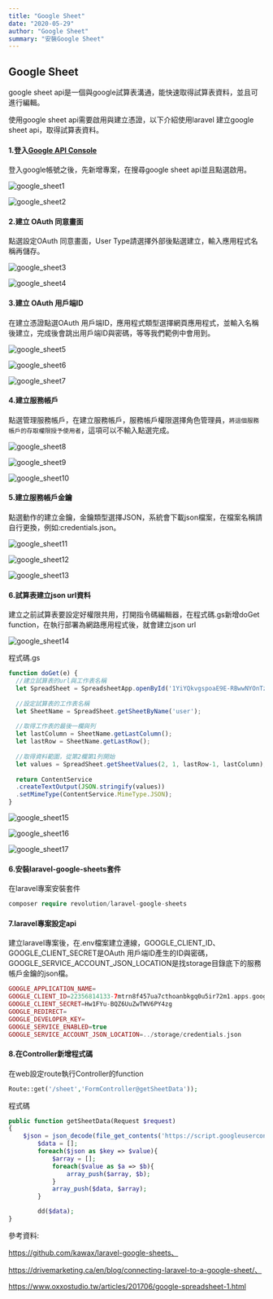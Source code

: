 ```yaml
---
title: "Google Sheet"
date: "2020-05-29"
author: "Google Sheet"
summary: "安裝Google Sheet"
---
```


## Google Sheet

google sheet api是一個與google試算表溝通，能快速取得試算表資料，並且可進行編輯。

使用google sheet api需要啟用與建立憑證，以下介紹使用laravel 建立google sheet api，取得試算表資料。



#### 1.登入[Google API Console](https://console.developers.google.com/?hl=zh-tw)

登入google帳號之後，先新增專案，在搜尋google sheet api並且點選啟用。

![google_sheet1](https://coolgood88142.github.io/images/google_sheet1.png)



![google_sheet2](https://coolgood88142.github.io/images/google_sheet2.png)



#### 2.建立 OAuth 同意畫面

點選設定OAuth 同意畫面，User Type請選擇外部後點選建立，輸入應用程式名稱再儲存。

![google_sheet3](https://coolgood88142.github.io/images/google_sheet3.png)

![google_sheet4](https://coolgood88142.github.io/images/google_sheet4.png)



#### 3.建立 OAuth 用戶端ID

在建立憑證點選OAuth 用戶端ID，應用程式類型選擇網頁應用程式，並輸入名稱後建立，完成後會跳出用戶端ID與密碼，等等我們範例中會用到。

![google_sheet5](https://coolgood88142.github.io/images/google_sheet5.png)



![google_sheet6](https://coolgood88142.github.io/images/google_sheet6.png)

![google_sheet7](https://coolgood88142.github.io/images/google_sheet7.png)



#### 4.建立服務帳戶

點選管理服務帳戶，在建立服務帳戶，服務帳戶權限選擇角色管理員，`將這個服務帳戶的存取權限授予使用者`，這項可以不輸入點選完成。

![google_sheet8](https://coolgood88142.github.io/images/google_sheet8.png)

![google_sheet9](https://coolgood88142.github.io/images/google_sheet9.png)



![google_sheet10](https://coolgood88142.github.io/images/google_sheet10.png)



#### 5.建立服務帳戶金鑰

點選動作的建立金鑰，金鑰類型選擇JSON，系統會下載json檔案，在檔案名稱請自行更換，例如:credentials.json。

![google_sheet11](https://coolgood88142.github.io/images/google_sheet11.png)

![google_sheet12](https://coolgood88142.github.io/images/google_sheet12.png)

![google_sheet13](https://coolgood88142.github.io/images/google_sheet13.png)



#### 6.試算表建立json url資料

建立之前試算表要設定好權限共用，打開指令碼編輯器，在程式碼.gs新增doGet function，在執行部署為網路應用程式後，就會建立json url

![google_sheet14](https://coolgood88142.github.io/images/google_sheet14.png)

程式碼.gs

```javascript
function doGet(e) {
  //建立試算表的url與工作表名稱
  let SpreadSheet = SpreadsheetApp.openById('1YiYQkvgspoaE9E-RBwwNYOnTz_2Tgtuo4RpApDbvrVQ')
  
  //設定試算表的工作表名稱
  let SheetName = SpreadSheet.getSheetByName('user');
  
  //取得工作表的最後一欄與列
  let lastColumn = SheetName.getLastColumn();
  let lastRow = SheetName.getLastRow();
  
  //取得資料範圍，從第2欄第1列開始
  let values = SpreadSheet.getSheetValues(2, 1, lastRow-1, lastColumn);  
    
  return ContentService
  .createTextOutput(JSON.stringify(values))
  .setMimeType(ContentService.MimeType.JSON); 
}
```

![google_sheet15](https://coolgood88142.github.io/images/google_sheet15.png)

![google_sheet16](https://coolgood88142.github.io/images/google_sheet16.png)

![google_sheet17](https://coolgood88142.github.io/images/google_sheet17.png)



#### 6.安裝laravel-google-sheets套件

在laravel專案安裝套件

```php
composer require revolution/laravel-google-sheets
```



#### 7.laravel專案設定api

建立laravel專案後，在.env檔案建立連線，GOOGLE_CLIENT_ID、GOOGLE_CLIENT_SECRET是OAuth 用戶端ID產生的ID與密碼，GOOGLE_SERVICE_ACCOUNT_JSON_LOCATION是找storage目錄底下的服務帳戶金鑰的json檔。

```php
GOOGLE_APPLICATION_NAME=
GOOGLE_CLIENT_ID=22356814133-7mtrn8f457ua7cthoanbkgq0u5ir72m1.apps.googleusercontent.com
GOOGLE_CLIENT_SECRET=Hw1FYu-BQZ6UuZwTWV6PY4zg
GOOGLE_REDIRECT=
GOOGLE_DEVELOPER_KEY=
GOOGLE_SERVICE_ENABLED=true
GOOGLE_SERVICE_ACCOUNT_JSON_LOCATION=../storage/credentials.json
```



#### 8.在Controller新增程式碼

在web設定route執行Controller的function

```php
Route::get('/sheet','FormController@getSheetData'));
```

程式碼

```php
public function getSheetData(Request $request)
{
    $json = json_decode(file_get_contents('https://script.googleusercontent.com/macros/echo?user_content_key=G0gFjpiurUPLaSHvFZ2YchbwiaPgJ60OcaKdsq-H3CskyjkCGrU4TLERE3W0u15PMQraweo4Qo9luQadxKUWskIk908STA2vm5_BxDlH2jW0nuo2oDemN9CCS2h10ox_1xSncGQajx_ryfhECjZEnG5NHNdb1AwE-EYeNMc_zIN8h0XP-arDU-ftinAuwVa9i3l2C0b2upz5QyC6G6Hbeg&lib=Me3WC3MqZMXdn2WOzQ1Jhz481CpkraLGD'), true);
        $data = [];
        foreach($json as $key => $value){
            $array = [];
            foreach($value as $a => $b){
                array_push($array, $b);
            }
            array_push($data, $array);
        }

        dd($data);
}
```





參考資料:

https://github.com/kawax/laravel-google-sheets、

https://drivemarketing.ca/en/blog/connecting-laravel-to-a-google-sheet/、

https://www.oxxostudio.tw/articles/201706/google-spreadsheet-1.html



